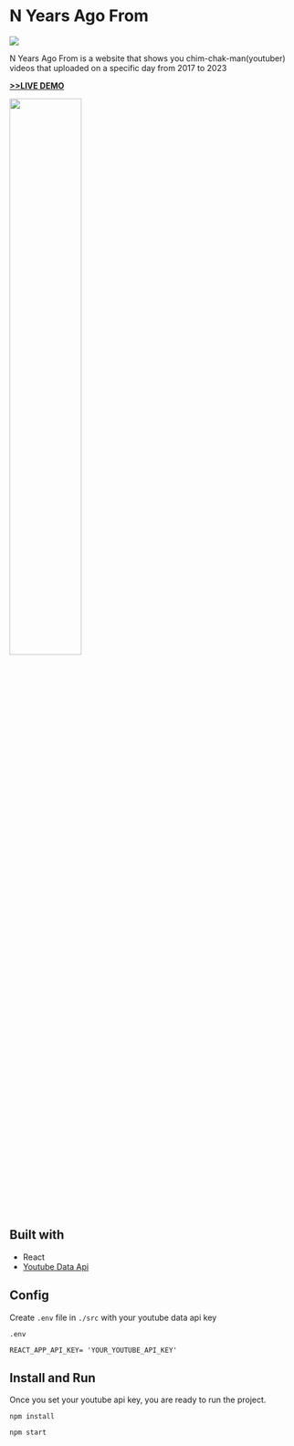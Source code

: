 # N Years Ago From

<img src="https://img.shields.io/badge/React-gray?style=for-the-badge&logo=React&logoColor=#61DAFB">

N Years Ago From is a website that shows you chim-chak-man(youtuber) videos that uploaded on a specific day from 2017 to 2023

[__>>LIVE DEMO__](https://prater21.github.io/N-Years-Ago-From/)

<img width="50%" src="https://user-images.githubusercontent.com/126800695/229607966-29cade94-fd5e-4d78-99e1-c040fac91543.gif" /> 


## Built with

- React
- [Youtube Data Api](https://developers.google.com/youtube)

## Config

Create ```.env``` file in ```./src``` with your youtube data api key

```.env```

```
REACT_APP_API_KEY= 'YOUR_YOUTUBE_API_KEY'
```


 ## Install and Run
 
  Once you set your youtube api key, you are ready to run the project.
 
 ```
 npm install
 
 npm start
 ```
